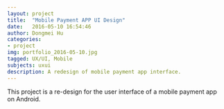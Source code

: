```yaml
---
layout: project
title:  "Mobile Payment APP UI Design"
date:   2016-05-10 16:54:46
author: Dongmei Hu
categories:
- project
img: portfolio_2016-05-10.jpg
tagged: UX/UI, Mobile
subjects: uxui
description: A redesign of mobile payment app interface.
---
```


This project is a re-design for the user interface of a mobile payment app on Android.

<img class="center-img topmargin bottommargin-lg" src="{{ site.baseurl }}/assets/img/project/2016-05-10/bill-2.jpeg" alt="" title="">

<img class="center-img topmargin bottommargin-lg" src="{{ site.baseurl }}/assets/img/project/2016-05-10/bill-3.jpeg" alt="" title="">

<img class="center-img topmargin bottommargin-lg" src="{{ site.baseurl }}/assets/img/project/2016-05-10/bill-4.jpeg" alt="" title="">

<img class="center-img topmargin bottommargin-lg" src="{{ site.baseurl }}/assets/img/project/2016-05-10/bill-5.jpeg" alt="" title="">

<img class="center-img topmargin bottommargin-lg" src="{{ site.baseurl }}/assets/img/project/2016-05-10/bill-6.jpeg" alt="" title="">

<img class="center-img topmargin bottommargin-lg" src="{{ site.baseurl }}/assets/img/project/2016-05-10/bill-7.jpeg" alt="" title="">

<img class="center-img topmargin bottommargin-lg" src="{{ site.baseurl }}/assets/img/project/2016-05-10/bill-8.jpeg" alt="" title="">

<img class="center-img topmargin bottommargin-lg" src="{{ site.baseurl }}/assets/img/project/2016-05-10/bill-9.jpeg" alt="" title="">

<img class="center-img topmargin bottommargin-lg" src="{{ site.baseurl }}/assets/img/project/2016-05-10/bill-10.jpeg" alt="" title="">